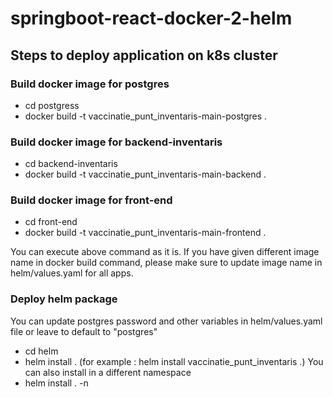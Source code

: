 # springboot-react-docker-2-helm

## Steps to deploy application on k8s cluster
### Build docker image for postgres
* cd postgress
* docker build -t vaccinatie_punt_inventaris-main-postgres .

### Build docker image for backend-inventaris
* cd backend-inventaris
* docker build -t vaccinatie_punt_inventaris-main-backend .

### Build docker image for front-end
* cd front-end
* docker build -t vaccinatie_punt_inventaris-main-frontend .

You can execute above command as it is. If you have given different image name in docker build command, please make sure to update image name in helm/values.yaml for all apps.

### Deploy helm package
You can update postgres password and other variables in helm/values.yaml file or leave to default to "postgres"
* cd helm
* helm install <releaseName> . (for example : helm install vaccinatie_punt_inventaris .)
You can also install in a different namespace
* helm install <releaseName> . -n <namespaceName>
